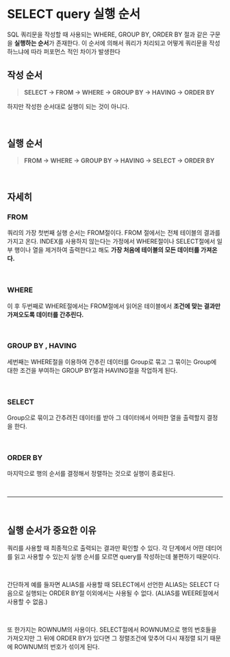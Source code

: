 SELECT query 실행 순서 
===

SQL 쿼리문을 작성할 때 사용되는 WHERE, GROUP BY, ORDER BY 절과 같은 구문을 **실행하는 순서**가 존재한다. 이 순서에 의해서 쿼리가 처리되고 어떻게 쿼리문을 작성하느냐에 따라 퍼포먼스 적인 차이가 발생한다 <br>


## 작성 순서

>**SELECT -> FROM -> WHERE -> GROUP BY -> HAVING -> ORDER BY**

하지만 작성한 순서대로 실행이 되는 것이 아니다.

<br>

## 실행 순서

>**FROM -> WHERE -> GROUP BY -> HAVING -> SELECT -> ORDER BY**

<br>

## 자세히


### FROM

쿼리의 가장 첫번째 실행 순서는 FROM절이다. FROM 절에서는 전체 테이블의 결과를 가지고 온다. INDEX를 사용하지 않는다는 가정에서 WHERE절이나 SELECT절에서 일부 행이나 열을 제거하여 출력한다고 해도 **가장 처음에 테이블의 모든 데이터를 가져온다.**

<br>

### WHERE

이 후 두번째로 WHERE절에서는 FROM절에서 읽어온 테이블에서 **조건에 맞는 결과만 가져오도록 데이터를 간추린다.**

<br>

### GROUP BY , HAVING

세번째는 WHERE절을 이용하여 간추린 데이터를 Group로 묶고 그 묶이는 Group에 대한 조건을 부여하는 GROUP BY절과 HAVING절을 작업하게 된다.

<br>

### SELECT 

Group으로 묶이고 간추려진 데이터를 받아 그 데이터에서 어떠한 열을 출력할지 결정을 한다.

<br>

### ORDER BY

마지막으로 행의 순서를 결정해서 정렬하는 것으로 실행이 종료된다.

<br>

---

<Br>

## 실행 순서가 중요한 이유

쿼리를 사용할 때 최종적으로 출력되는 결과만 확인할 수 있다. 각 단계에서 어떤 데티어를 읽고 사용할 수 있는지 실행 순서를 모르면 query를 작성하는데 불편하기 때문이다.

<br>

간단하게 예를 들자면 ALIAS를 사용할 때 SELECT에서 선언한 ALIAS는 SELECT 다음으로 실행되는 ORDER BY절 이외에서는 사용될 수 없다. (ALIAS를 WEERE절에서 사용할 수 없음.) 

<br>

또 한가지는 ROWNUM의 사용이다. SELECT절에서 ROWNUM으로 행의 번호들을 가져오지만 그 뒤에 ORDER BY가 있다면 그 정렬조건에 맞추어 다시 재정렬 되기 때문에 ROWNUM의 번호가 섞이게 된다.
